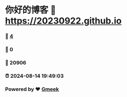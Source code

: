 # 你好的博客 :link: https://20230922.github.io 
### :page_facing_up: [4](https://20230922.github.io/tag.html) 
### :speech_balloon: 0 
### :hibiscus: 20906 
### :alarm_clock: 2024-08-14 19:49:03 
### Powered by :heart: [Gmeek](https://github.com/Meekdai/Gmeek)
